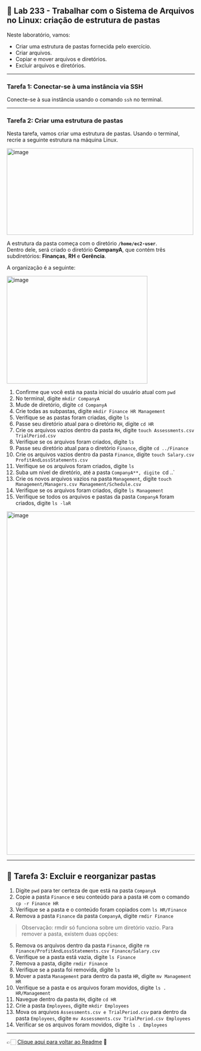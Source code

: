## 🧪 Lab 233 - Trabalhar com o Sistema de Arquivos no Linux: criação de estrutura de pastas

Neste laboratório, vamos:
- Criar uma estrutura de pastas fornecida pelo exercício.
- Criar arquivos.
- Copiar e mover arquivos e diretórios.
- Excluir arquivos e diretórios.

---

### Tarefa 1: Conectar-se à uma instância via SSH

Conecte-se à sua instância usando o comando `ssh` no terminal.

---

### Tarefa 2: Criar uma estrutura de pastas

Nesta tarefa, vamos criar uma estrutura de pastas.
Usando o terminal, recrie a seguinte estrutura na máquina Linux.  

<img width="500" height="232" alt="image" src="https://github.com/user-attachments/assets/44749aed-23c8-476f-bb60-e83b2efe8790" />

A estrutura da pasta começa com o diretório **`/home/ec2-user`**.  
Dentro dele, será criado o diretório **CompanyA**, que contém três subdiretórios: **Finanças**, **RH** e **Gerência**.  

A organização é a seguinte:  

<img width="377" height="288" alt="image" src="https://github.com/user-attachments/assets/3ce7304f-0cb7-475d-aea8-58a27f58f7ec" />

1. Confirme que você está na pasta inicial do usuário atual com `pwd`  
2. No terminal, digite `mkdir CompanyA`  
3. Mude de diretório, digite `cd CompanyA`  
4. Crie todas as subpastas, digite `mkdir Finance HR Management`  
5. Verifique se as pastas foram criadas, digite `ls`  
6. Passe seu diretório atual para o diretório `RH`, digite `cd HR`  
7. Crie os arquivos vazios dentro da pasta `RH`, digite `touch Assessments.csv TrialPeriod.csv`  
8. Verifique se os arquivos foram criados, digite `ls`  
9. Passe seu diretório atual para o diretório `Finance`, digite `cd ../Finance`  
10. Crie os arquivos vazios dentro da pasta `Finance`, digite `touch Salary.csv ProfitAndLossStatements.csv`  
11. Verifique se os arquivos foram criados, digite `ls`  
12. Suba um nível de diretório, até a pasta `CompanyA**, digite `cd ..`  
13. Crie os novos arquivos vazios na pasta `Management`, digite `touch Management/Managers.csv Management/Schedule.csv`  
14. Verifique se os arquivos foram criados, digite `ls Management`  
15. Verifique se todos os arquivos e pastas da pasta `CompanyA` foram criados, digite `ls -laR`

<img width="834" height="919" alt="image" src="https://github.com/user-attachments/assets/a4dd3c90-461d-4a72-b15b-2b4942eee4fa" />

---

## 📝 Tarefa 3: Excluir e reorganizar pastas

1. Digite `pwd` para ter certeza de que está na pasta `CompanyA`  
2. Copie a pasta `Finance` e seu conteúdo para a pasta `HR` com o comando `cp -r Finance HR`  
3. Verifique se a pasta e o conteúdo foram copiados com `ls HR/Finance`  
4. Remova a pasta `Finance` da pasta `CompanyA`, digite `rmdir Finance`  
  
  > Observação:
  > rmdir só funciona sobre um diretório vazio.
  > Para remover a pasta, existem duas opções:

5. Remova os arquivos dentro da pasta `Finance`, digite `rm Finance/ProfitAndLossStatements.csv Finance/Salary.csv`  
6. Verifique se a pasta está vazia, digite `ls Finance`  
7. Remova a pasta, digite `rmdir Finance`  
8. Verifique se a pasta foi removida, digite `ls`  
9. Mover a pasta `Management` para dentro da pasta `HR`, digite `mv Management HR`  
10. Verifique se a pasta e os arquivos foram movidos, digite `ls . HR/Management`
11. Navegue dentro da pasta `RH`, digite `cd HR` 
12. Crie a pasta `Employees`, digite `mkdir Employees`  
13. Mova os arquivos `Assessments.csv e TrialPeriod.csv` para dentro da pasta `Employees`, digite `mv Assessments.csv TrialPeriod.csv Employees`  
14. Verificar se os arquivos foram movidos, digite `ls . Employees`  

---

👉🏻 [Clique aqui para voltar ao Readme](https://github.com/DrikaDev/Estudando-AWS-Cloud-Practitioner/blob/main/README.md) 📒
